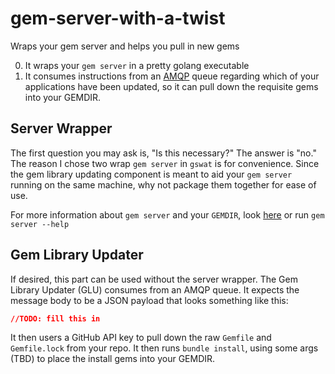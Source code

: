 gem-server-with-a-twist
=======================

Wraps your gem server and helps you pull in new gems

0. It wraps your `gem server` in a pretty golang executable
0. It consumes instructions from an
   [AMQP](http://en.wikipedia.org/wiki/Advanced_Message_Queuing_Protocol)
queue regarding which of your applications have been updated, so it can
pull down the requisite gems into your GEMDIR.

## Server Wrapper

The first question you may ask is, "Is this necessary?"  The answer is
"no." The reason I chose two wrap `gem server` in `gswat` is for
convenience.  Since the gem library updating component is meant to aid
your `gem server` running on the same machine, why not package them
together for ease of use.

For more information about `gem server` and your `GEMDIR`, look
[here](http://guides.rubygems.org/run-your-own-gem-server/) or run `gem
server --help`

## Gem Library Updater

If desired, this part can be used without the server wrapper.  The Gem
Library Updater (GLU) consumes from an AMQP queue.  It expects the
message body to be a JSON payload that looks something like this:

```json
//TODO: fill this in
```

It then users a GitHub API key to pull down the raw `Gemfile` and
`Gemfile.lock` from your repo.  It then runs `bundle install`, using
some args (TBD) to place the install gems into your GEMDIR.
